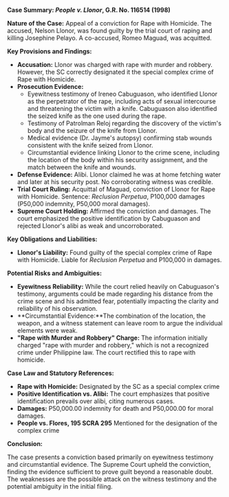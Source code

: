 **Case Summary: *People v. Llonor*, G.R. No. 116514 (1998)**

**Nature of the Case:** Appeal of a conviction for Rape with Homicide. The accused, Nelson Llonor, was found guilty by the trial court of raping and killing Josephine Pelayo. A co-accused, Romeo Maguad, was acquitted.

**Key Provisions and Findings:**

*   **Accusation:** Llonor was charged with rape with murder and robbery. However, the SC correctly designated it the special complex crime of Rape with Homicide.
*   **Prosecution Evidence:**
    *   Eyewitness testimony of Ireneo Cabuguason, who identified Llonor as the perpetrator of the rape, including acts of sexual intercourse and threatening the victim with a knife. Cabuguason also identified the seized knife as the one used during the rape.
    *   Testimony of Patrolman Reloj regarding the discovery of the victim's body and the seizure of the knife from Llonor.
    *   Medical evidence (Dr. Jayme's autopsy) confirming stab wounds consistent with the knife seized from Llonor.
    *   Circumstantial evidence linking Llonor to the crime scene, including the location of the body within his security assignment, and the match between the knife and wounds.
*   **Defense Evidence:** Alibi. Llonor claimed he was at home fetching water and later at his security post. No corroborating witness was credible.
*   **Trial Court Ruling:** Acquittal of Maguad, conviction of Llonor for Rape with Homicide. Sentence: *Reclusion Perpetua*, P100,000 damages (P50,000 indemnity, P50,000 moral damages).
*   **Supreme Court Holding:** Affirmed the conviction and damages. The court emphasized the positive identification by Cabuguason and rejected Llonor's alibi as weak and uncorroborated.

**Key Obligations and Liabilities:**

*   **Llonor's Liability:** Found guilty of the special complex crime of Rape with Homicide. Liable for *Reclusion Perpetua* and P100,000 in damages.

**Potential Risks and Ambiguities:**

*   **Eyewitness Reliability:**  While the court relied heavily on Cabuguason's testimony, arguments could be made regarding his distance from the crime scene and his admitted fear, potentially impacting the clarity and reliability of his observation.
*   **Circumstantial Evidence:**The combination of the location, the weapon, and a witness statement can leave room to argue the individual elements were weak.
*   **"Rape with Murder and Robbery" Charge:** The information initially charged "rape with murder and robbery," which is not a recognized crime under Philippine law. The court rectified this to rape with homicide.

**Case Law and Statutory References:**

*   **Rape with Homicide:** Designated by the SC as a special complex crime
*   **Positive Identification vs. Alibi:** The court emphasizes that positive identification prevails over alibi, citing numerous cases.
*   **Damages:** P50,000.00 indemnity for death and P50,000.00 for moral damages.
*   **People vs. Flores, 195 SCRA 295** Mentioned for the designation of the complex crime

**Conclusion:**

The case presents a conviction based primarily on eyewitness testimony and circumstantial evidence. The Supreme Court upheld the conviction, finding the evidence sufficient to prove guilt beyond a reasonable doubt. The weaknesses are the possible attack on the witness testimony and the potential ambiguity in the initial filing.

